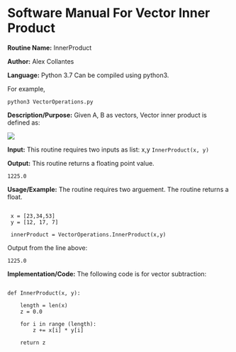 # Software Manual For Vector Inner Product

**Routine Name:** InnerProduct
 
**Author:** Alex Collantes
 
**Language:** Python 3.7 Can be compiled using python3.

For example,

`python3 VectorOperations.py`

**Description/Purpose:** Given A, B as vectors, Vector inner product is defined as:

![](http://mathworld.wolfram.com/images/equations/DotProduct/Inline30.gif)

**Input:** This routine requires two inputs as list: x,y
`InnerProduct(x, y)`

**Output:** This routine returns a floating point value.
```
1225.0

```

**Usage/Example:** The routine requires two arguement. The routine returns a float.
```python3

 x = [23,34,53]
 y = [12, 17, 7]

 innerProduct = VectorOperations.InnerProduct(x,y)
 ```
Output from the line above:

`1225.0`

**Implementation/Code:** The following code is for vector subtraction:

```python3 

def InnerProduct(x, y):
    
    length = len(x)
    z = 0.0

    for i in range (length):
        z += x[i] * y[i]
    
    return z

```
